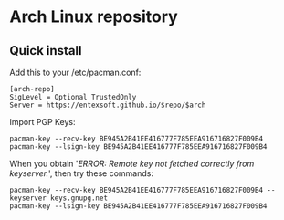 # Arch Linux repository

## Quick install
Add this to your /etc/pacman.conf:

```
[arch-repo]
SigLevel = Optional TrustedOnly
Server = https://entexsoft.github.io/$repo/$arch
```

Import PGP Keys:

```
pacman-key --recv-key BE945A2B41EE416777F785EEA916716827F009B4
pacman-key --lsign-key BE945A2B41EE416777F785EEA916716827F009B4
```
 When you obtain '*ERROR: Remote key not fetched correctly from keyserver.*', then try these commands:

```
pacman-key --recv-key BE945A2B41EE416777F785EEA916716827F009B4 --keyserver keys.gnupg.net
pacman-key --lsign-key BE945A2B41EE416777F785EEA916716827F009B4
```
